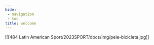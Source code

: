 ```yaml
---
hide:
 - navigation
 - toc
title: welcome 
---
```


![[484 Latin American Sport/2023SPORT/docs/img/pele-bicicleta.jpg]]